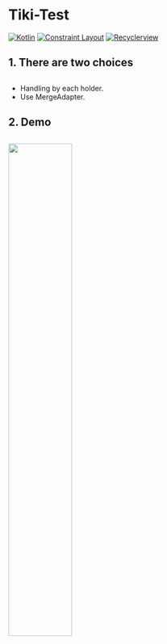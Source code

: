 # Tiki-Test
[![Kotlin](https://img.shields.io/badge/kotlin-1.3.72-brightgreen)](http://kotlinlang.org)
[![Constraint Layout](https://img.shields.io/badge/constraintlayout-2.0.0--beta6-green)](https://developer.android.com/training/constraint-layout)
[![Recyclerview](https://img.shields.io/badge/Recyclerview-1.2.0--alpha03-yellow)](https://developer.android.com/guide/topics/ui/layout/recyclerview)
## 1. There are two choices <h2>
  - Handling by each holder.
  - Use MergeAdapter.
## 2. Demo <h2>
[<img src="https://img.youtube.com/vi/<qgbeX20IOVQ>/maxresdefault.jpg" width="50%">](https://youtu.be/<qgbeX20IOVQ>)
